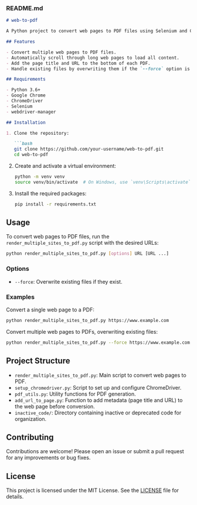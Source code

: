 

### README.md

```markdown
# web-to-pdf

A Python project to convert web pages to PDF files using Selenium and ChromeDriver. This project includes functionality to scroll through long web pages, add metadata such as the page title and URL to the generated PDF, and handle multiple URLs efficiently.

## Features

- Convert multiple web pages to PDF files.
- Automatically scroll through long web pages to load all content.
- Add the page title and URL to the bottom of each PDF.
- Handle existing files by overwriting them if the `--force` option is specified.

## Requirements

- Python 3.6+
- Google Chrome
- ChromeDriver
- Selenium
- webdriver-manager

## Installation

1. Clone the repository:

   ```bash
   git clone https://github.com/your-username/web-to-pdf.git
   cd web-to-pdf
   ```

2. Create and activate a virtual environment:

   ```bash
   python -m venv venv
   source venv/bin/activate  # On Windows, use `venv\Scripts\activate`
   ```

3. Install the required packages:

   ```bash
   pip install -r requirements.txt
   ```

## Usage

To convert web pages to PDF files, run the `render_multiple_sites_to_pdf.py` script with the desired URLs:

```bash
python render_multiple_sites_to_pdf.py [options] URL [URL ...]
```

### Options

- `--force`: Overwrite existing files if they exist.

### Examples

Convert a single web page to a PDF:

```bash
python render_multiple_sites_to_pdf.py https://www.example.com
```

Convert multiple web pages to PDFs, overwriting existing files:

```bash
python render_multiple_sites_to_pdf.py --force https://www.example.com https://www.example.org
```

## Project Structure

- `render_multiple_sites_to_pdf.py`: Main script to convert web pages to PDF.
- `setup_chromedriver.py`: Script to set up and configure ChromeDriver.
- `pdf_utils.py`: Utility functions for PDF generation.
- `add_url_to_page.py`: Function to add metadata (page title and URL) to the web page before conversion.
- `inactive_code/`: Directory containing inactive or deprecated code for organization.

## Contributing

Contributions are welcome! Please open an issue or submit a pull request for any improvements or bug fixes.

## License

This project is licensed under the MIT License. See the [LICENSE](LICENSE) file for details.
```
